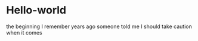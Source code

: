 # Hello-world
the beginning
I remember years ago someone told me I should take caution when it comes
